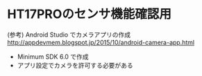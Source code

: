 # HT17PROのセンサ機能確認用

(参考) Android Studio でカメラアプリの作成
http://appdevmem.blogspot.jp/2015/10/android-camera-app.html

* Minimum SDK 6.0 で作成
* アプリ設定でカメラを許可する必要がある

